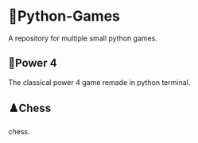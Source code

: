 # 🐍Python-Games

A repository for multiple small python games.

## 🔴Power 4

The classical power 4 game remade in python terminal.

## ♟️Chess

chess.
